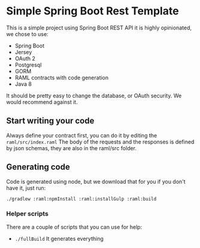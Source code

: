 # Simple Spring Boot Rest Template

This is a simple project using Spring Boot REST API
it is highly opinionated, we chose to use:

* Spring Boot
* Jersey
* OAuth 2
* Postgresql
* GORM
* RAML contracts with code generation
* Java 8

It should be pretty easy to change the database, or OAuth security.
We would recommend against it.

## Start writing your code

Always define your contract first, you can do it by editing the `raml/src/index.raml`
The body of the requests and the responses is defined by json schemas, they are also
in the raml/src folder.

## Generating code

Code is generated using node, but we download that for you if you don't have it, just run:

```
./gradlew :raml:npmInstall :raml:installGulp :raml:build
```

### Helper scripts

There are a couple of scripts that you can use for help:

* `./fullBuild` It generates everything

